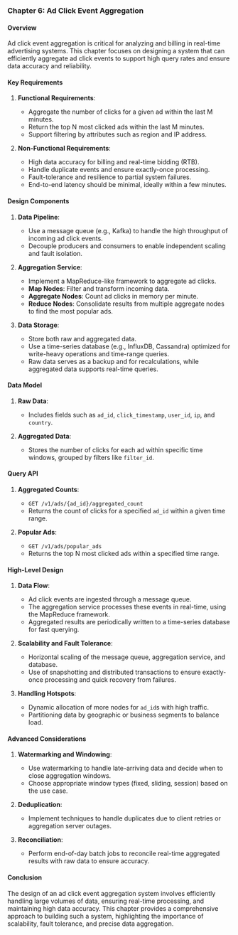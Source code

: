### Chapter 6: Ad Click Event Aggregation

#### Overview
Ad click event aggregation is critical for analyzing and billing in real-time advertising systems. This chapter focuses on designing a system that can efficiently aggregate ad click events to support high query rates and ensure data accuracy and reliability.

#### Key Requirements

1. **Functional Requirements**:
   - Aggregate the number of clicks for a given ad within the last M minutes.
   - Return the top N most clicked ads within the last M minutes.
   - Support filtering by attributes such as region and IP address.

2. **Non-Functional Requirements**:
   - High data accuracy for billing and real-time bidding (RTB).
   - Handle duplicate events and ensure exactly-once processing.
   - Fault-tolerance and resilience to partial system failures.
   - End-to-end latency should be minimal, ideally within a few minutes.

#### Design Components

1. **Data Pipeline**:
   - Use a message queue (e.g., Kafka) to handle the high throughput of incoming ad click events.
   - Decouple producers and consumers to enable independent scaling and fault isolation.

2. **Aggregation Service**:
   - Implement a MapReduce-like framework to aggregate ad clicks.
   - **Map Nodes**: Filter and transform incoming data.
   - **Aggregate Nodes**: Count ad clicks in memory per minute.
   - **Reduce Nodes**: Consolidate results from multiple aggregate nodes to find the most popular ads.

3. **Data Storage**:
   - Store both raw and aggregated data.
   - Use a time-series database (e.g., InfluxDB, Cassandra) optimized for write-heavy operations and time-range queries.
   - Raw data serves as a backup and for recalculations, while aggregated data supports real-time queries.

#### Data Model

1. **Raw Data**:
   - Includes fields such as `ad_id`, `click_timestamp`, `user_id`, `ip`, and `country`.

2. **Aggregated Data**:
   - Stores the number of clicks for each ad within specific time windows, grouped by filters like `filter_id`.

#### Query API

1. **Aggregated Counts**:
   - `GET /v1/ads/{ad_id}/aggregated_count`
   - Returns the count of clicks for a specified `ad_id` within a given time range.

2. **Popular Ads**:
   - `GET /v1/ads/popular_ads`
   - Returns the top N most clicked ads within a specified time range.

#### High-Level Design

1. **Data Flow**:
   - Ad click events are ingested through a message queue.
   - The aggregation service processes these events in real-time, using the MapReduce framework.
   - Aggregated results are periodically written to a time-series database for fast querying.

2. **Scalability and Fault Tolerance**:
   - Horizontal scaling of the message queue, aggregation service, and database.
   - Use of snapshotting and distributed transactions to ensure exactly-once processing and quick recovery from failures.

3. **Handling Hotspots**:
   - Dynamic allocation of more nodes for `ad_id`s with high traffic.
   - Partitioning data by geographic or business segments to balance load.

#### Advanced Considerations

1. **Watermarking and Windowing**:
   - Use watermarking to handle late-arriving data and decide when to close aggregation windows.
   - Choose appropriate window types (fixed, sliding, session) based on the use case.

2. **Deduplication**:
   - Implement techniques to handle duplicates due to client retries or aggregation server outages.

3. **Reconciliation**:
   - Perform end-of-day batch jobs to reconcile real-time aggregated results with raw data to ensure accuracy.

#### Conclusion
The design of an ad click event aggregation system involves efficiently handling large volumes of data, ensuring real-time processing, and maintaining high data accuracy. This chapter provides a comprehensive approach to building such a system, highlighting the importance of scalability, fault tolerance, and precise data aggregation.
